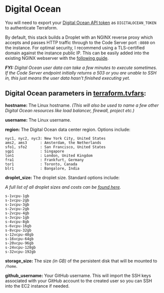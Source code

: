 # Digital Ocean
You will need to export your [Digital Ocean API token](https://www.digitalocean.com/docs/api/create-personal-access-token/) as `DIGITALOCEAN_TOKEN` to authenticate Terraform.

By default, this stack builds a Droplet with an NGINX reverse proxy which accepts and passes HTTP traffic through to the Code Server port `:8080` on the instance. For optimal security, I recommend using a TLS-certified domain against the instance public IP. This can be easily added into the existing NGINX webserver with the [following guide](https://www.scaleway.com/en/docs/how-to-configure-nginx-reverse-proxy/#-Adding-TLS-to-your-Nginx-Reverse-Proxy-using-Lets-Encrypt).

_**FYI:** Digital Ocean user data can take a few minutes to execute sometimes. If the Code Server endpoint initially returns a 503 or you are unable to SSH in, this just means the user data hasn't finished executing yet._

## Digital Ocean parameters in [terraform.tvfars](terraform.tfvars):

**hostname:** The Linux hostname. *(This will also be used to name a few other Digital Ocean resources like load balancer, firewall, project etc.)*

**username:** The Linux username.

**region:** The Digital Ocean data center region. Options include:

    nyc1, nyc2, nyc3: New York City, United States
    ams2, ams3      : Amsterdam, the Netherlands
    sfo1, sfo2      : San Francisco, United States
    sgp1            : Singapore
    lon1            : London, United Kingdom
    fra1            : Frankfurt, Germany
    tor1            : Toronto, Canada
    blr1            : Bangalore, India

**droplet_size:** The droplet size. Standard options include:

*A full list of all droplet sizes and costs can be [found here](https://slugs.do-api.dev/).*

    s-1vcpu-1gb
    s-1vcpu-2gb
    s-1vcpu-3gb
    s-2vcpu-2gb
    s-2vcpu-4gb
    s-3vcpu-1gb
    s-4vcpu-8gb
    s-6vcpu-16gb
    s-8vcpu-32gb
    s-12vcpu-48gb
    s-16vcpu-64gb
    s-20vcpu-96gb
    s-24vcpu-128gb
    s-32vcpu-192gb

**storage_size:** The size *(in GB)* of the persistent disk that will be mounted to `/home`.

**github_username:** Your GitHub username. This will import the SSH keys associated with your GitHub account to the created user so you can SSH into the EC2 instance if needed.